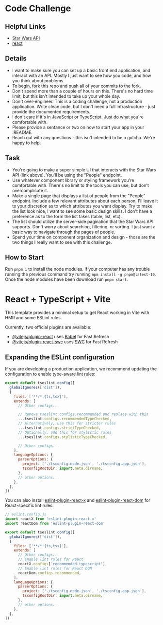 # Code Challenge

## Helpful Links

- [Star Wars API ](https://swapi.py4e.com/)
- [react](https://react.dev/)

## Details

- I want to make sure you can set up a basic front end application, and interact with an API. Mostly I just want to see how you code, and how you think about problems.
- To begin, fork this repo and push all of your commits to the fork.
- Don't spend more than a couple of hours on this. There's no hard time limit, but this isn't intended to take up your whole day.
- Don't over-engineer. This is a coding challenge, not a production application. Write clean code, but I don't need a full infrastructure - just provide the documented requirements.
- I don't care if it's in JavaScript or TypeScript. Just do what you're comfortable with.
- Please provide a sentance or two on how to start your app in your .README.
- Reach out with any questions - this isn't intended to be a gotcha. We're happy to help.

## Task

- You're going to make a super simple UI that interacts with the Star Wars API (link above). You'll be using the "People" endpoint.
- Use whatever component library or styling framework you're comfortable with. There's no limit to the tools you can use, but don't overcomplicate it.
- Make a single page that displays a list of people from the "People" endpoint. Include a few relevant attributes about each person, I'll leave it to your discretion as to which attributes you want display. Try to make the list look nice, I want to see some basic design skills. I don't have a preference as to the form the list takes (table, list, etc).
- The list should utilize the server-side pagination that the Star Wars API supports. Don't worry about searching, filtering, or sorting. I just want a basic way to navigate through the pages of people.
- Spend your time on component organization and design - those are the two things I really want to see with this challenge.

## How to Start

Run `pnpm i` to install the node modules. If your computer has any trouble running the previous command try running `npm install -g pnpm@latest-10`.
Once the node modules have been download run `pnpm start`.

# React + TypeScript + Vite

This template provides a minimal setup to get React working in Vite with HMR and some ESLint rules.

Currently, two official plugins are available:

- [@vitejs/plugin-react](https://github.com/vitejs/vite-plugin-react/blob/main/packages/plugin-react) uses [Babel](https://babeljs.io/) for Fast Refresh
- [@vitejs/plugin-react-swc](https://github.com/vitejs/vite-plugin-react/blob/main/packages/plugin-react-swc) uses [SWC](https://swc.rs/) for Fast Refresh

## Expanding the ESLint configuration

If you are developing a production application, we recommend updating the configuration to enable type-aware lint rules:

```js
export default tseslint.config([
  globalIgnores(['dist']),
  {
    files: ['**/*.{ts,tsx}'],
    extends: [
      // Other configs...

      // Remove tseslint.configs.recommended and replace with this
      ...tseslint.configs.recommendedTypeChecked,
      // Alternatively, use this for stricter rules
      ...tseslint.configs.strictTypeChecked,
      // Optionally, add this for stylistic rules
      ...tseslint.configs.stylisticTypeChecked,

      // Other configs...
    ],
    languageOptions: {
      parserOptions: {
        project: ['./tsconfig.node.json', './tsconfig.app.json'],
        tsconfigRootDir: import.meta.dirname,
      },
      // other options...
    },
  },
])
```

You can also install [eslint-plugin-react-x](https://github.com/Rel1cx/eslint-react/tree/main/packages/plugins/eslint-plugin-react-x) and [eslint-plugin-react-dom](https://github.com/Rel1cx/eslint-react/tree/main/packages/plugins/eslint-plugin-react-dom) for React-specific lint rules:

```js
// eslint.config.js
import reactX from 'eslint-plugin-react-x'
import reactDom from 'eslint-plugin-react-dom'

export default tseslint.config([
  globalIgnores(['dist']),
  {
    files: ['**/*.{ts,tsx}'],
    extends: [
      // Other configs...
      // Enable lint rules for React
      reactX.configs['recommended-typescript'],
      // Enable lint rules for React DOM
      reactDom.configs.recommended,
    ],
    languageOptions: {
      parserOptions: {
        project: ['./tsconfig.node.json', './tsconfig.app.json'],
        tsconfigRootDir: import.meta.dirname,
      },
      // other options...
    },
  },
])
```
